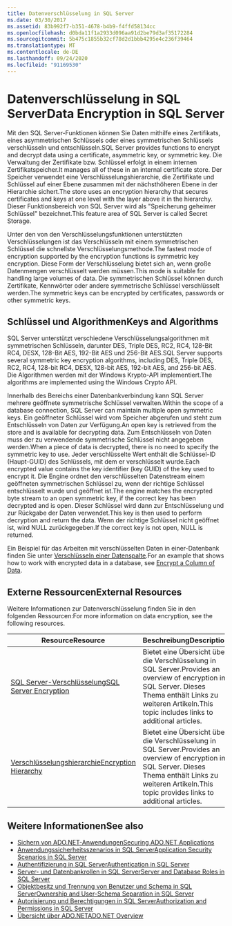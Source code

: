 ```yaml
---
title: Datenverschlüsselung in SQL Server
ms.date: 03/30/2017
ms.assetid: 83b992f7-b351-4678-b4b9-f4ffd58134cc
ms.openlocfilehash: d0bda11f1a2933d096aa91d2be79d3af35172284
ms.sourcegitcommit: 5b475c1855b32cf78d2d1bbb4295e4c236f39464
ms.translationtype: MT
ms.contentlocale: de-DE
ms.lasthandoff: 09/24/2020
ms.locfileid: "91169530"
---
```

# <a name="data-encryption-in-sql-server"></a><span data-ttu-id="6eb12-102">Datenverschlüsselung in SQL Server</span><span class="sxs-lookup"><span data-stu-id="6eb12-102">Data Encryption in SQL Server</span></span>

<span data-ttu-id="6eb12-103">Mit den SQL Server-Funktionen können Sie Daten mithilfe eines Zertifikats, eines asymmetrischen Schlüssels oder eines symmetrischen Schlüssels verschlüsseln und entschlüsseln.</span><span class="sxs-lookup"><span data-stu-id="6eb12-103">SQL Server provides functions to encrypt and decrypt data using a certificate, asymmetric key, or symmetric key.</span></span> <span data-ttu-id="6eb12-104">Die Verwaltung der Zertifikate bzw. Schlüssel erfolgt in einem internen Zertifikatspeicher.</span><span class="sxs-lookup"><span data-stu-id="6eb12-104">It manages all of these in an internal certificate store.</span></span> <span data-ttu-id="6eb12-105">Der Speicher verwendet eine Verschlüsselungshierarchie, die Zertifikate und Schlüssel auf einer Ebene zusammen mit der nächsthöheren Ebene in der Hierarchie sichert.</span><span class="sxs-lookup"><span data-stu-id="6eb12-105">The store uses an encryption hierarchy that secures certificates and keys at one level with the layer above it in the hierarchy.</span></span> <span data-ttu-id="6eb12-106">Dieser Funktionsbereich von SQL Server wird als "Speicherung geheimer Schlüssel" bezeichnet.</span><span class="sxs-lookup"><span data-stu-id="6eb12-106">This feature area of SQL Server is called Secret Storage.</span></span>  
  
 <span data-ttu-id="6eb12-107">Unter den von den Verschlüsselungsfunktionen unterstützten Verschlüsselungen ist das Verschlüsseln mit einem symmetrischen Schlüssel die schnellste Verschlüsselungsmethode.</span><span class="sxs-lookup"><span data-stu-id="6eb12-107">The fastest mode of encryption supported by the encryption functions is symmetric key encryption.</span></span> <span data-ttu-id="6eb12-108">Diese Form der Verschlüsselung bietet sich an, wenn große Datenmengen verschlüsselt werden müssen.</span><span class="sxs-lookup"><span data-stu-id="6eb12-108">This mode is suitable for handling large volumes of data.</span></span> <span data-ttu-id="6eb12-109">Die symmetrischen Schlüssel können durch Zertifikate, Kennwörter oder andere symmetrische Schlüssel verschlüsselt werden.</span><span class="sxs-lookup"><span data-stu-id="6eb12-109">The symmetric keys can be encrypted by certificates, passwords or other symmetric keys.</span></span>  
  
## <a name="keys-and-algorithms"></a><span data-ttu-id="6eb12-110">Schlüssel und Algorithmen</span><span class="sxs-lookup"><span data-stu-id="6eb12-110">Keys and Algorithms</span></span>  

 <span data-ttu-id="6eb12-111">SQL Server unterstützt verschiedene Verschlüsselungsalgorithmen mit symmetrischen Schlüsseln, darunter DES, Triple DES, RC2, RC4, 128-Bit RC4, DESX, 128-Bit AES, 192-Bit AES und 256-Bit AES.</span><span class="sxs-lookup"><span data-stu-id="6eb12-111">SQL Server supports several symmetric key encryption algorithms, including DES, Triple DES, RC2, RC4, 128-bit RC4, DESX, 128-bit AES, 192-bit AES, and 256-bit AES.</span></span> <span data-ttu-id="6eb12-112">Die Algorithmen werden mit der Windows Krypto-API implementiert.</span><span class="sxs-lookup"><span data-stu-id="6eb12-112">The algorithms are implemented using the Windows Crypto API.</span></span>  
  
 <span data-ttu-id="6eb12-113">Innerhalb des Bereichs einer Datenbankverbindung kann SQL Server mehrere geöffnete symmetrische Schlüssel verwalten.</span><span class="sxs-lookup"><span data-stu-id="6eb12-113">Within the scope of a database connection, SQL Server can maintain multiple open symmetric keys.</span></span> <span data-ttu-id="6eb12-114">Ein geöffneter Schlüssel wird vom Speicher abgerufen und steht zum Entschlüsseln von Daten zur Verfügung.</span><span class="sxs-lookup"><span data-stu-id="6eb12-114">An open key is retrieved from the store and is available for decrypting data.</span></span> <span data-ttu-id="6eb12-115">Zum Entschlüsseln von Daten muss der zu verwendende symmetrische Schlüssel nicht angegeben werden.</span><span class="sxs-lookup"><span data-stu-id="6eb12-115">When a piece of data is decrypted, there is no need to specify the symmetric key to use.</span></span> <span data-ttu-id="6eb12-116">Jeder verschlüsselte Wert enthält die Schlüssel-ID (Haupt-GUID) des Schlüssels, mit dem er verschlüsselt wurde.</span><span class="sxs-lookup"><span data-stu-id="6eb12-116">Each encrypted value contains the key identifier (key GUID) of the key used to encrypt it.</span></span> <span data-ttu-id="6eb12-117">Die Engine ordnet den verschlüsselten Datenstream einem geöffneten symmetrischen Schlüssel zu, wenn der richtige Schlüssel entschlüsselt wurde und geöffnet ist.</span><span class="sxs-lookup"><span data-stu-id="6eb12-117">The engine matches the encrypted byte stream to an open symmetric key, if the correct key has been decrypted and is open.</span></span> <span data-ttu-id="6eb12-118">Dieser Schlüssel wird dann zur Entschlüsselung und zur Rückgabe der Daten verwendet.</span><span class="sxs-lookup"><span data-stu-id="6eb12-118">This key is then used to perform decryption and return the data.</span></span> <span data-ttu-id="6eb12-119">Wenn der richtige Schlüssel nicht geöffnet ist, wird NULL zurückgegeben.</span><span class="sxs-lookup"><span data-stu-id="6eb12-119">If the correct key is not open, NULL is returned.</span></span>  
  
 <span data-ttu-id="6eb12-120">Ein Beispiel für das Arbeiten mit verschlüsselten Daten in einer-Datenbank finden Sie unter [Verschlüsseln einer Datenspalte](/sql/relational-databases/security/encryption/encrypt-a-column-of-data).</span><span class="sxs-lookup"><span data-stu-id="6eb12-120">For an example that shows how to work with encrypted data in a database, see [Encrypt a Column of Data](/sql/relational-databases/security/encryption/encrypt-a-column-of-data).</span></span>
  
## <a name="external-resources"></a><span data-ttu-id="6eb12-121">Externe Ressourcen</span><span class="sxs-lookup"><span data-stu-id="6eb12-121">External Resources</span></span>  

 <span data-ttu-id="6eb12-122">Weitere Informationen zur Datenverschlüsselung finden Sie in den folgenden Ressourcen:</span><span class="sxs-lookup"><span data-stu-id="6eb12-122">For more information on data encryption, see the following resources.</span></span>  
  
|<span data-ttu-id="6eb12-123">Resource</span><span class="sxs-lookup"><span data-stu-id="6eb12-123">Resource</span></span>|<span data-ttu-id="6eb12-124">Beschreibung</span><span class="sxs-lookup"><span data-stu-id="6eb12-124">Description</span></span>|  
|-|-|  
|[<span data-ttu-id="6eb12-125">SQL Server-Verschlüsselung</span><span class="sxs-lookup"><span data-stu-id="6eb12-125">SQL Server Encryption</span></span>](/sql/relational-databases/security/encryption/sql-server-encryption)|<span data-ttu-id="6eb12-126">Bietet eine Übersicht über die Verschlüsselung in SQL Server.</span><span class="sxs-lookup"><span data-stu-id="6eb12-126">Provides an overview of encryption in SQL Server.</span></span> <span data-ttu-id="6eb12-127">Dieses Thema enthält Links zu weiteren Artikeln.</span><span class="sxs-lookup"><span data-stu-id="6eb12-127">This topic includes links to additional articles.</span></span>|  
|[<span data-ttu-id="6eb12-128">Verschlüsselungshierarchie</span><span class="sxs-lookup"><span data-stu-id="6eb12-128">Encryption Hierarchy</span></span>](/sql/relational-databases/security/encryption/encryption-hierarchy)|<span data-ttu-id="6eb12-129">Bietet eine Übersicht über die Verschlüsselung in SQL Server.</span><span class="sxs-lookup"><span data-stu-id="6eb12-129">Provides an overview of encryption in SQL Server.</span></span> <span data-ttu-id="6eb12-130">Dieses Thema enthält Links zu weiteren Artikeln.</span><span class="sxs-lookup"><span data-stu-id="6eb12-130">This topic provides links to additional articles.</span></span>|  
  
## <a name="see-also"></a><span data-ttu-id="6eb12-131">Weitere Informationen</span><span class="sxs-lookup"><span data-stu-id="6eb12-131">See also</span></span>

- [<span data-ttu-id="6eb12-132">Sichern von ADO.NET-Anwendungen</span><span class="sxs-lookup"><span data-stu-id="6eb12-132">Securing ADO.NET Applications</span></span>](../securing-ado-net-applications.md)
- [<span data-ttu-id="6eb12-133">Anwendungssicherheitsszenarios in SQL Server</span><span class="sxs-lookup"><span data-stu-id="6eb12-133">Application Security Scenarios in SQL Server</span></span>](application-security-scenarios-in-sql-server.md)
- [<span data-ttu-id="6eb12-134">Authentifizierung in SQL Server</span><span class="sxs-lookup"><span data-stu-id="6eb12-134">Authentication in SQL Server</span></span>](authentication-in-sql-server.md)
- [<span data-ttu-id="6eb12-135">Server- und Datenbankrollen in SQL Server</span><span class="sxs-lookup"><span data-stu-id="6eb12-135">Server and Database Roles in SQL Server</span></span>](server-and-database-roles-in-sql-server.md)
- [<span data-ttu-id="6eb12-136">Objektbesitz und Trennung von Benutzer und Schema in SQL Server</span><span class="sxs-lookup"><span data-stu-id="6eb12-136">Ownership and User-Schema Separation in SQL Server</span></span>](ownership-and-user-schema-separation-in-sql-server.md)
- [<span data-ttu-id="6eb12-137">Autorisierung und Berechtigungen in SQL Server</span><span class="sxs-lookup"><span data-stu-id="6eb12-137">Authorization and Permissions in SQL Server</span></span>](authorization-and-permissions-in-sql-server.md)
- [<span data-ttu-id="6eb12-138">Übersicht über ADO.NET</span><span class="sxs-lookup"><span data-stu-id="6eb12-138">ADO.NET Overview</span></span>](../ado-net-overview.md)
